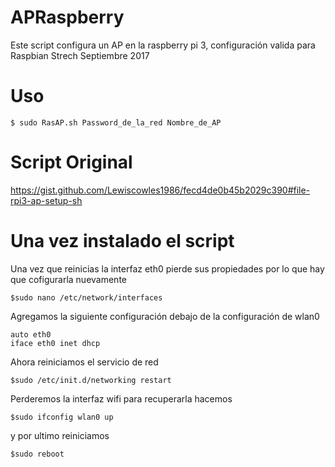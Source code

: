 # APRaspberry

Este script configura un AP en la raspberry pi 3, configuración valida para Raspbian Strech Septiembre 2017

# Uso

~~~ 
$ sudo RasAP.sh Password_de_la_red Nombre_de_AP
~~~

# Script Original 

https://gist.github.com/Lewiscowles1986/fecd4de0b45b2029c390#file-rpi3-ap-setup-sh



# Una vez instalado el script

Una vez que reinicias la interfaz eth0 pierde sus propiedades por lo que hay que cofigurarla nuevamente

~~~
$sudo nano /etc/network/interfaces
~~~

Agregamos la siguiente configuración debajo de la configuración de wlan0

~~~
auto eth0
iface eth0 inet dhcp
~~~

Ahora reiniciamos el servicio de red

~~~
$sudo /etc/init.d/networking restart
~~~

Perderemos la interfaz wifi para recuperarla hacemos

~~~
$sudo ifconfig wlan0 up
~~~

y por ultimo reiniciamos 

~~~
$sudo reboot
~~~